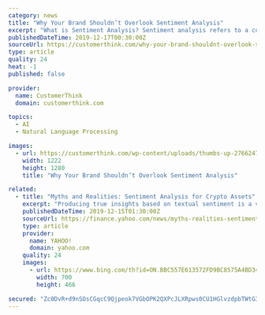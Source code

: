 ```yaml
---
category: news
title: "Why Your Brand Shouldn’t Overlook Sentiment Analysis"
excerpt: "What is Sentiment Analysis? Sentiment analysis refers to a combination of methodologies that include natural language processing, text analysis and computational linguistics. The goal of sentiment analysis to systematically identify, extract and quantify subjective information. In concrete terms, a marketer or publicist might quantify how many ..."
publishedDateTime: 2019-12-17T00:30:00Z
sourceUrl: https://customerthink.com/why-your-brand-shouldnt-overlook-sentiment-analysis/
type: article
quality: 24
heat: -1
published: false

provider:
  name: CustomerThink
  domain: customerthink.com

topics:
  - AI
  - Natural Language Processing

images:
  - url: https://customerthink.com/wp-content/uploads/thumbs-up-2766247_1280-pixabay-customer-experience-thumbs-up-satisfaction-1.png
    width: 1222
    height: 1280
    title: "Why Your Brand Shouldn’t Overlook Sentiment Analysis"

related:
  - title: "Myths and Realities: Sentiment Analysis for Crypto Assets"
    excerpt: "Producing true insights based on textual sentiment is a very difficult task that, most of the time, requires natural language processing (NLP) models optimized for a specific financial domain. Large quantitative hedge funds use armies of machine learning experts to train NLP models in a very specific task like analyzing earning reports in order ..."
    publishedDateTime: 2019-12-15T01:30:00Z
    sourceUrl: https://finance.yahoo.com/news/myths-realities-sentiment-analysis-crypto-103048045.html
    type: article
    provider:
      name: YAHOO!
      domain: yahoo.com
    quality: 24
    images:
      - url: https://www.bing.com/th?id=ON.BBC557E613572FD9BC8575A4BD344994
        width: 700
        height: 466

secured: "Zc0DvR+d9nSOsCGqcC9Qjpeok7VGbOPK2QXPcJLXRpws0CU1HGlvzdpbTWtG3VUjhFlfxI5wRyvqN/jDy43mQAEELBEUsgVPsEn5R2sRKjNfpmrXgi2CU8wGv2dfiQ0L151dVqUu0MjojOxEGIoSGNYPWeKy2lLgQV+ObLbuoN9gS6KiMKeVCX7fu+teYDdbAc21Nb8xsVS49nlMPXMyNCPZRC6IJRL+2hkhhMmfWAUWaXRMxbGn5vosKx5dk2bMfeeMJT8pYKTgQWsS2mwmMw==;VHmNxV6thCVDpZAZyV/1sA=="
---
```


